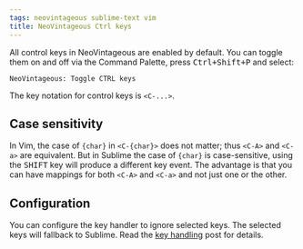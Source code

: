 ```yaml
---
tags: neovintageous sublime-text vim
title: NeoVintageous Ctrl keys
---
```


All control keys in NeoVintageous are enabled by default. You can toggle them on and off via the Command Palette, press <kbd>Ctrl+Shift+P</kbd> and select:

```
NeoVintageous: Toggle CTRL keys
```

The key notation for control keys is `<C-...>`.

## Case sensitivity

In Vim, the case of `{char}` in `<C-{char}>` does not matter; thus `<C-A>` and `<C-a>` are equivalent.  But in Sublime the case of `{char}` is case-sensitive, using the <kbd>SHIFT</kbd> key will produce a different key event. The advantage is that you can have mappings for both `<C-A>` and `<C-a>` and not just one or the other.

## Configuration

You can configure the key handler to ignore selected keys. The selected keys will fallback to Sublime. Read the [key handling](/2022/09/22/neovintageous-key-handler/) post for details.
